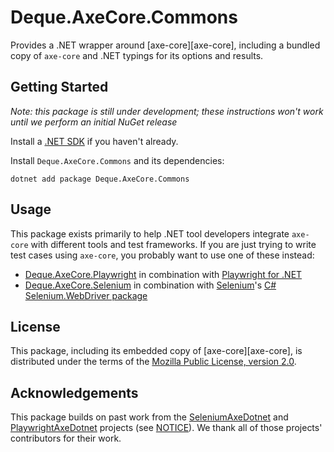 # Deque.AxeCore.Commons

Provides a .NET wrapper around [axe-core][axe-core], including a bundled copy of `axe-core` and .NET typings for its options and results.

## Getting Started

*Note: this package is still under development; these instructions won't work until we perform an initial NuGet release*

Install a [.NET SDK](https://dotnet.microsoft.com/download) if you haven't already.

Install `Deque.AxeCore.Commons` and its dependencies:

```console
dotnet add package Deque.AxeCore.Commons
```

## Usage

This package exists primarily to help .NET tool developers integrate `axe-core` with different tools and test frameworks. If you are just trying to write test cases using `axe-core`, you probably want to use one of these instead:

* [Deque.AxeCore.Playwright](../playwright/README.md) in combination with [Playwright for .NET](https://playwright.dev/dotnet/)
* [Deque.AxeCore.Selenium](../selenium/README.md) in combination with [Selenium](https://www.selenium.dev/)'s [C# Selenium.WebDriver package](https://www.nuget.org/packages/Selenium.WebDriver)

## License

This package, including its embedded copy of [axe-core][axe-core], is distributed under the terms of the [Mozilla Public License, version 2.0](../../LICENSE-Deque.AxeCore.Commons.txt).

## Acknowledgements

This package builds on past work from the [SeleniumAxeDotnet](https://github.com/TroyWalshProf/SeleniumAxeDotnet) and [PlaywrightAxeDotnet](https://github.com/IsaacWalker/PlaywrightAxeDotnet) projects (see [NOTICE](../../NOTICE)). We thank all of those projects' contributors for their work.